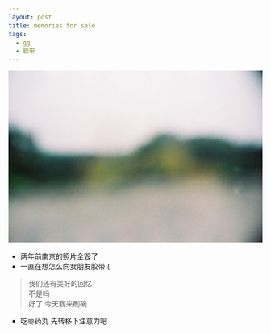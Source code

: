 ```yaml
---
layout: post
title: memories for sale
tags:
  - gg
  - 胶带
---
```


![memoriesInNanJ](/media/files/2016/09/22/memoriesInNanJ.jpg)

- 两年前南京的照片全毁了
- 一直在想怎么向女朋友胶带:(  
>我们还有美好的回忆     
不是吗    
好了 今天我来刷碗

- 吃枣药丸 先转移下注意力吧
